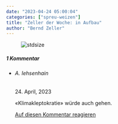```yaml
---
date: "2023-04-24 05:00:04"
categories: ["spreu-weizen"]
title: "Zeller der Woche: in Aufbau"
author: "Bernd Zeller"
---
```



<figure>
<img src="https://www.publicomag.com/wp-content/uploads/2023/04/in-Aufbau.jpg" alt=stdsize>
</figure>


<!--more-->
<h5 class="comments-h">
1 Kommentar </h5>
<ul class="commentlist">
<li class="comment even thread-even depth-1 clearfix" id="li-comment-119555">
<h6 class="author">A. Iehsenhain</h6> <span class="date">24. April, 2023</span>



«Klimakleptokratie» würde auch gehen.

<a rel="nofollow" class="comment-reply-link" href="#comment-119555" data-commentid="119555" data-postid="17100" data-belowelement="comment-119555" data-respondelement="respond" data-replyto="Antworte auf A. Iehsenhain" aria-label="Antworte auf A. Iehsenhain">Auf diesen Kommentar reagieren</a> 


</li>
</ul>
